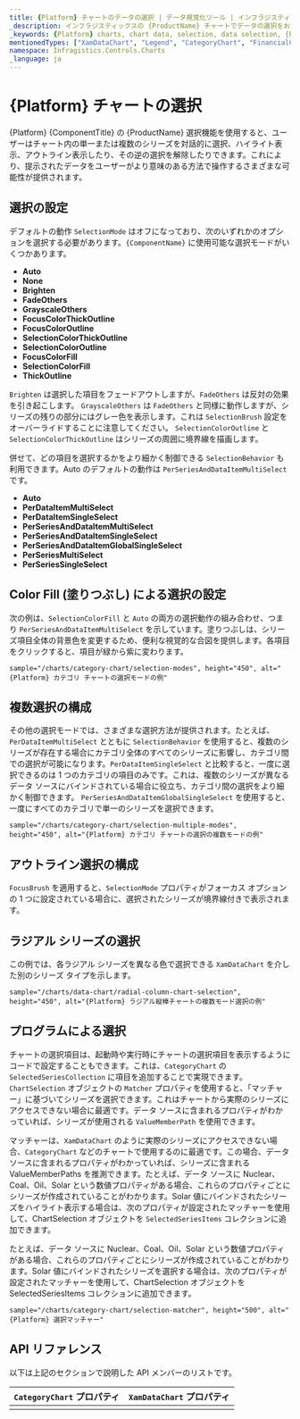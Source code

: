 ```yaml
---
title: {Platform} チャートのデータの選択 | データ視覚化ツール | インフラジスティックス
_description: インフラジスティックスの {ProductName} チャートでデータの選択をお試しください!
_keywords: {Platform} charts, chart data, selection, data selection, {ProductName}, Infragistics, {Platform} チャート, チャート データ, 選択, データの選択, インフラジスティックス
mentionedTypes: ["XamDataChart", "Legend", "CategoryChart", "FinancialChart", "XamDataLegend", "DataToolTipLayer"]
namespace: Infragistics.Controls.Charts
_language: ja
---
```


# {Platform} チャートの選択

{Platform} {ComponentTitle} の {ProductName} 選択機能を使用すると、ユーザーはチャート内の単一または複数のシリーズを対話的に選択、ハイライト表示、アウトライン表示したり、その逆の選択を解除したりできます。これにより、提示されたデータをユーザーがより意味のある方法で操作するさまざまな可能性が提供されます。

## 選択の設定

デフォルトの動作 `SelectionMode` はオフになっており、次のいずれかのオプションを選択する必要があります。`{ComponentName}` に使用可能な選択モードがいくつかあります。

- **Auto** 
- **None**
- **Brighten**
- **FadeOthers**
- **GrayscaleOthers**
- **FocusColorThickOutline**
- **FocusColorOutline**
- **SelectionColorThickOutline**
- **SelectionColorOutline**
- **FocusColorFill**
- **SelectionColorFill**
- **ThickOutline**

`Brighten` は選択した項目をフェードアウトしますが、`FadeOthers` は反対の効果を引き起こします。
`GrayscaleOthers` は `FadeOthers` と同様に動作しますが、シリーズの残りの部分にはグレー色を表示します。これは `SelectionBrush` 設定をオーバーライドすることに注意してください。
`SelectionColorOutline` と `SelectionColorThickOutline` はシリーズの周囲に境界線を描画します。

併せて、どの項目を選択するかをより細かく制御できる `SelectionBehavior` も利用できます。Auto のデフォルトの動作は `PerSeriesAndDataItemMultiSelect` です。

- **Auto** 
- **PerDataItemMultiSelect**
- **PerDataItemSingleSelect**
- **PerSeriesAndDataItemMultiSelect**
- **PerSeriesAndDataItemSingleSelect**
- **PerSeriesAndDataItemGlobalSingleSelect**
- **PerSeriesMultiSelect**
- **PerSeriesSingleSelect**

## Color Fill (塗りつぶし) による選択の設定

次の例は、`SelectionColorFill` と `Auto` の両方の選択動作の組み合わせ、つまり `PerSeriesAndDataItemMultiSelect` を示しています。塗りつぶしは、シリーズ項目全体の背景色を変更するため、便利な視覚的な合図を提供します。各項目をクリックすると、項目が緑から紫に変わります。


`sample="/charts/category-chart/selection-modes", height="450", alt="{Platform} カテゴリ チャートの選択モードの例"`

## 複数選択の構成

その他の選択モードでは、さまざまな選択方法が提供されます。たとえば、`PerDataItemMultiSelect` とともに `SelectionBehavior` を使用すると、複数のシリーズが存在する場合にカテゴリ全体のすべてのシリーズに影響し、カテゴリ間での選択が可能になります。`PerDataItemSingleSelect` と比較すると、一度に選択できるのは 1 つのカテゴリの項目のみです。これは、複数のシリーズが異なるデータ ソースにバインドされている場合に役立ち、カテゴリ間の選択をより細かく制御できます。
`PerSeriesAndDataItemGlobalSingleSelect` を使用すると、一度にすべてのカテゴリで単一のシリーズを選択できます。

`sample="/charts/category-chart/selection-multiple-modes", height="450", alt="{Platform} カテゴリ チャートの選択の複数モードの例"`

## アウトライン選択の構成

`FocusBrush` を適用すると、`SelectionMode` プロパティがフォーカス オプションの 1 つに設定されている場合に、選択されたシリーズが境界線付きで表示されます。

## ラジアル シリーズの選択

この例では、各ラジアル シリーズを異なる色で選択できる `XamDataChart` を介した別のシリーズ タイプを示します。

`sample="/charts/data-chart/radial-column-chart-selection", height="450", alt="{Platform} ラジアル縦棒チャートの複数モード選択の例"`


## プログラムによる選択

チャートの選択項目は、起動時や実行時にチャートの選択項目を表示するようにコードで設定することもできます。これは、`CategoryChart` の `SelectedSeriesCollection` に項目を追加することで実現できます。`ChartSelection` オブジェクトの `Matcher` プロパティを使用すると、「マッチャー」に基づいてシリーズを選択できます。これはチャートから実際のシリーズにアクセスできない場合に最適です。データ ソースに含まれるプロパティがわかっていれば、シリーズが使用される `ValueMemberPath` を使用できます。 

マッチャーは、`XamDataChart` のように実際のシリーズにアクセスできない場合、`CategoryChart` などのチャートで使用するのに最適です。この場合、データ ソースに含まれるプロパティがわかっていれば、シリーズに含まれる ValueMemberPaths を推測できます。たとえば、データ ソースに Nuclear、Coal、Oil、Solar という数値プロパティがある場合、これらのプロパティごとにシリーズが作成されていることがわかります。Solar 値にバインドされたシリーズをハイライト表示する場合は、次のプロパティが設定されたマッチャーを使用して、ChartSelection オブジェクトを `SelectedSeriesItems` コレクションに追加できます。
   
たとえば、データ ソースに Nuclear、Coal、Oil、Solar という数値プロパティがある場合、これらのプロパティごとにシリーズが作成されていることがわかります。Solar 値にバインドされたシリーズを選択する場合は、次のプロパティが設定されたマッチャーを使用して、ChartSelection オブジェクトを SelectedSeriesItems コレクションに追加できます。

 `sample="/charts/category-chart/selection-matcher", height="500", alt="{Platform} 選択マッチャー"`

## API リファレンス

以下は上記のセクションで説明した API メンバーのリストです。

| `CategoryChart` プロパティ                    | `XamDataChart` プロパティ | 
| ----------------------------------------------|---------------------------|
|                                               |                           |
